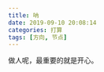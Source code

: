 ```yaml
---
title: 呐
date: 2019-09-10 20:08:14
categories: 打算
tags: [方向, 节点]
---
```


做人呢，最重要的就是开心。

<!--more-->

